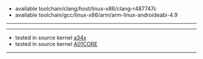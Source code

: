 
* available toolchain/clang/host/linux-x86/clang-r487747c
* available toolchain/gcc/linux-x86/arm/arm-linux-androideabi-4.9

***
***
* tested in source kernel [a34x](https://github.com/xnnnsets/android_kernel_samsung_a34x)
* tested in source kernel [A01CORE](https://github.com/xnnnsets/android_kernel_samsung_a01core)
****

